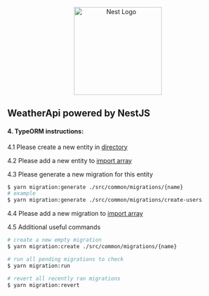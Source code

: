 <p align="center">
  <a href="http://nestjs.com/" target="blank"><img src="https://nestjs.com/img/logo-small.svg" width="200" alt="Nest Logo" /></a>
</p>

## WeatherApi powered by NestJS

#### 4. TypeORM instructions:

4.1 Please create a new entity in [directory](/src/common/entities)

4.2 Please add a new entity to [import array](/src/common/entities/index.ts)

4.3 Please generate a new migration for this entity

```bash
$ yarn migration:generate ./src/common/migrations/{name}
# example
$ yarn migration:generate ./src/common/migrations/create-users
```

4.4 Please add a new migration to [import array](src/common/migrations/index.ts)

4.5 Additional useful commands

```bash
# create a new empty migration
$ yarn migration:create ./src/common/migrations/{name}

# run all pending migrations to check
$ yarn migration:run

# revert all recently ran migrations
$ yarn migration:revert

```
